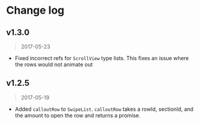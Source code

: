 # Change log

## v1.3.0
> 2017-05-23
- Fixed incorrect refs for `ScrollView` type lists. This fixes an issue where the rows would not animate out

## v1.2.5
> 2017-05-19

- Added `calloutRow` to `SwipeList`. `calloutRow` takes a rowId, sectionId, and the amount to open the row and returns a promise.
